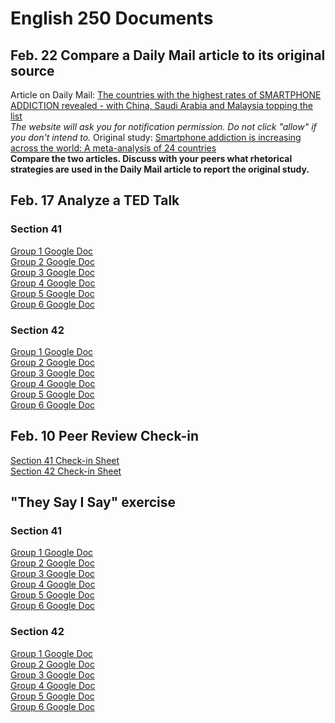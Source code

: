 # English 250 Documents
## Feb. 22 Compare a Daily Mail article to its original source
Article on Daily Mail: [The countries with the highest rates of SMARTPHONE ADDICTION revealed - with China, Saudi Arabia and Malaysia topping the list](https://www.dailymail.co.uk/sciencetech/article-10498963/The-countries-highest-rates-SMARTPHONE-ADDICTION-revealed.html)  
    *The website will ask you for notification permission. Do not click "allow" if you don't intend to.*
Original study: [Smartphone addiction is increasing across the world: A meta-analysis of 24 countries](https://www.sciencedirect.com/science/article/pii/S0747563221004611)  
**Compare the two articles. Discuss with your peers what rhetorical strategies are used in the Daily Mail article to report the original study.**

## Feb. 17 Analyze a TED Talk  
### Section 41  
[Group 1 Google Doc](https://docs.google.com/document/d/1qYI5lynSsi7NWc8DZyWc9oNRpxi4AdQeCtcNjIdXkAM/edit?usp=sharing)  
[Group 2 Google Doc](https://docs.google.com/document/d/1-t9oM7TU5hIAtXe-JntRM7bUg2VGe95dOKrfnGyopVE/edit?usp=sharing)  
[Group 3 Google Doc](https://docs.google.com/document/d/1rqXhOcgwwknyExrH_aHK2Cp1USNVWooVKztk8pkRef4/edit?usp=sharing)  
[Group 4 Google Doc](https://docs.google.com/document/d/1rPSiXFphv26WWXUWE80ICrvyb4Rg9i-v_VRkb7DiVxc/edit?usp=sharing)  
[Group 5 Google Doc](https://docs.google.com/document/d/1n-SfrmF2mpijl7J-p4A0LvI5uQcr2CU9gfwJJSnBDcE/edit?usp=sharing)  
[Group 6 Google Doc](https://docs.google.com/document/d/1PWSv0-Pn2CJCvIU2pX9sKqrBeTo4ibJDZqH2WjKhzcE/edit?usp=sharing)  
### Section 42
[Group 1 Google Doc](https://docs.google.com/document/d/1btrzuoK5dKz8_E-Us_A6sf-l08XUAYvoss21RI6L8WM/edit?usp=sharing)  
[Group 2 Google Doc](https://docs.google.com/document/d/19mUjDknT7JiBfe_hFAx5fE9MlgHgowHVAws3uh8bBSY/edit?usp=sharing)  
[Group 3 Google Doc](https://docs.google.com/document/d/1ca1F_HarTzT1Wsg6Un6tJ_hxtCAsZkv-9LREiTSUXwI/edit?usp=sharing)  
[Group 4 Google Doc](https://docs.google.com/document/d/1M-hyHepNhdtSpPxSqB5lRSWG2V67R5OhgR5813IIMuk/edit?usp=sharing)  
[Group 5 Google Doc](https://docs.google.com/document/d/1uWtRuTKaQNWLgjLiAAe8AT2yti-5kIwXJjsf5oBnO0A/edit?usp=sharing)  
[Group 6 Google Doc](https://docs.google.com/document/d/1YX3LFRyTIoumYZ0CatQFtlMXIrvUQcaez-SZwlyKW1Q/edit?usp=sharing)  
## Feb. 10 Peer Review Check-in
[Section 41 Check-in Sheet](https://docs.google.com/spreadsheets/d/1KsSTehisaN_yBLrUfyff19r2a1EVW10cniixz29uxBA/edit?usp=sharing)  
[Section 42 Check-in Sheet](https://docs.google.com/spreadsheets/d/1BaNEssPvV0DPb8C6tfZ7wH3efkv-R0Gx7UJS_uRmWLQ/edit?usp=sharing)
## "They Say I Say" exercise 
### Section 41
[Group 1 Google Doc](https://docs.google.com/document/d/1yoOvsF0tqeerWqSfSmUFBKy11iu6TA77PcGjG7reMkA/edit?usp=sharing)  
[Group 2 Google Doc](https://docs.google.com/document/d/1h4UgpB__OWkHBME0F6IMbiE_JnJSIWPNkL_AYVq8rXg/edit?usp=sharing)  
[Group 3 Google Doc](https://docs.google.com/document/d/1uJPEIwCTesEAfjG9JVp6qLkIkzf2fLxaJIosTgMkmiY/edit?usp=sharing)  
[Group 4 Google Doc](https://docs.google.com/document/d/1XCPo4tu1QwD7ujFbJsw-juHJD5vHpbLwtKA6Jdu8cVg/edit?usp=sharing)  
[Group 5 Google Doc](https://docs.google.com/document/d/13YEUYLapS2U32XxnvVMoYCgGIU-tKL6XIsrE40MkdpQ/edit?usp=sharing)  
[Group 6 Google Doc](https://docs.google.com/document/d/1yHW7fJfrj0J0C6GsiSCMAzMB1TAE0PRNXraiJa7i0Ik/edit?usp=sharing)  
### Section 42
[Group 1 Google Doc](https://docs.google.com/document/d/1eFadVCB7tihOrt6we2MRjwSR6c6c0fGEbABKdscK8UM/edit?usp=sharing)  
[Group 2 Google Doc](https://docs.google.com/document/d/13cL-MqS_o9rlkVAl7Vq_OG7G6adb5_UTUbsR1kcpngg/edit?usp=sharing)  
[Group 3 Google Doc](https://docs.google.com/document/d/1LG_i7hpfvQPc4ut21XjTj11pSp6ArUw_Eca0IanYrrM/edit?usp=sharing)  
[Group 4 Google Doc](https://docs.google.com/document/d/1b6z3Aws5uG2aRkKpVU8DOdMFhzQJav9-dM5Bqh_Cni8/edit?usp=sharing)  
[Group 5 Google Doc](https://docs.google.com/document/d/1vtEiKOEcD8qm9f3SYvhKQertHatP8l33f6r8uwfTsM4/edit?usp=sharing)  
[Group 6 Google Doc](https://docs.google.com/document/d/1XzDkKIrNn-Do6RtrxjZymHllasbd5kraEx_NeTNNbbo/edit?usp=sharing)

